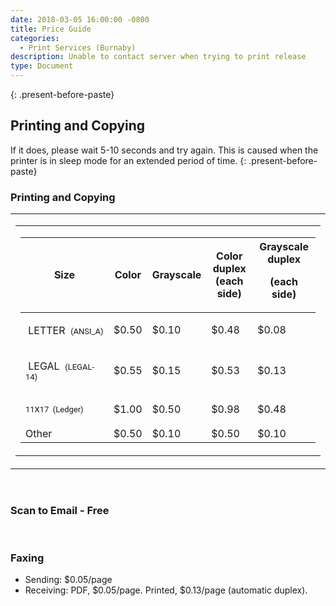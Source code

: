 ```yaml
---
date: 2018-03-05 16:00:00 -0800
title: Price Guide
categories:
  - Print Services (Burnaby)
description: Unable to contact server when trying to print release
type: Document
---
```


<u><em><strong></strong></em></u>
{: .present-before-paste}

## Printing and Copying

If it does, please wait 5-10 seconds and try again. This is caused when the printer is in sleep mode for an extended period of time.
{: .present-before-paste}

<h3 style="margin-bottom:15px;">Printing and Copying</h3>
<p> 
</p>
<div id="content">
<table><tbody><tr><td class=""><table><tbody><tr><td><table>
<thead><tr>
<th class="current">Size</th>
<th>Color</th>
<th>Grayscale</th>
<th>Color duplex<div>(each side)</div>
</th>
<th>Grayscale duplex<p style="margin-bottom:15px;">(each side)</p>
</th>
</tr></thead>
<tbody>
<tr data-paper-size="A0">
<td><p style="margin-bottom:15px;"><span>&nbsp;LETTER&nbsp;&nbsp;</span><span style="font-family: Roboto, 'Helvetica Neue', Arial, Helvetica, sans-serif; font-size: 13px; font-weight: normal;">(ANSI_A)</span></p></td>
<td>$0.50</td>
<td>$0.10</td>
<td>$0.48</td>
<td>$0.08</td>
</tr>
<tr data-paper-size="LETTER">
<td><p style="margin-bottom:15px;"><span>&nbsp;LEGAL&nbsp;&nbsp;</span><span style="font-family: Roboto, 'Helvetica Neue', Arial, Helvetica, sans-serif; font-size: 13px; font-weight: normal;">(LEGAL-14)</span></p></td>
<td>$0.55</td>
<td>$0.15</td>
<td>$0.53</td>
<td>$0.13</td>
</tr>
<tr data-paper-size="LEGAL">
<td><p style="margin-bottom:15px;"><span style="font-family: Roboto, 'Helvetica Neue', Arial, Helvetica, sans-serif; font-size: 13px; font-weight: normal;">11X17&nbsp;&nbsp;</span><span style="font-family: Roboto, 'Helvetica Neue', Arial, Helvetica, sans-serif; font-size: 13px; font-weight: normal;">(Ledger)</span></p></td>
<td>$1.00</td>
<td class="">$0.50</td>
<td>$0.98</td>
<td>$0.48</td>
</tr>
<tr data-paper-size="FOLIO">
<td>Other</td>
<td class="">$0.50</td>
<td>$0.10</td>
<td>$0.50</td>
<td>$0.10</td>
</tr>
</tbody>
</table></td></tr></tbody></table></td></tr></tbody></table>
<br>
</div>
<h3>Scan to Email - Free</h3>
<p><br></p>
<h3>Faxing</h3>
<p></p>
<ul>
<li>Sending: $0.05/page</li>
<li>Receiving: PDF, $0.05/page. Printed, $0.13/page (automatic duplex).</li>
</ul>
<p><br></p>